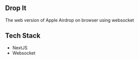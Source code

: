 ## Drop It

The web version of Apple Airdrop on browser using websocket

## Tech Stack

- NextJS
- Websocket

